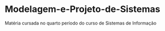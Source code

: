 # Modelagem-e-Projeto-de-Sistemas
Matéria cursada no quarto período do curso de Sistemas de Informação
